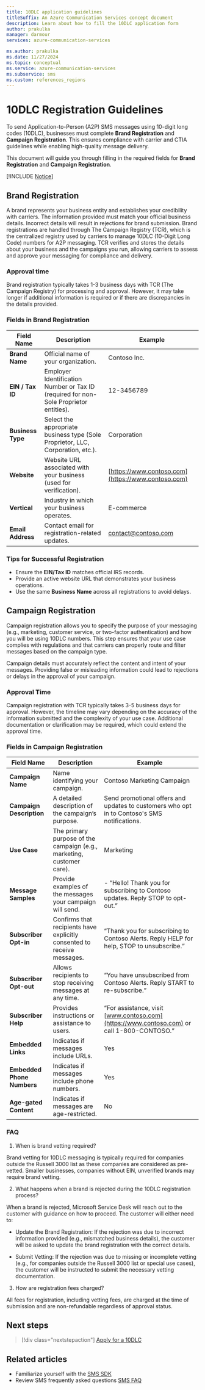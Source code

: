 ```yaml
---
title: 10DLC application guidelines
titleSuffix: An Azure Communication Services concept document
description: Learn about how to fill the 10DLC application form
author: prakulka
manager: darmour
services: azure-communication-services

ms.author: prakulka
ms.date: 11/27/2024
ms.topic: conceptual
ms.service: azure-communication-services
ms.subservice: sms
ms.custom: references_regions
---
```


# 10DLC Registration Guidelines

To send Application-to-Person (A2P) SMS messages using 10-digit long codes (10DLC), businesses must complete **Brand Registration** and **Campaign Registration**. This ensures compliance with carrier and CTIA guidelines while enabling high-quality message delivery.

This document will guide you through filling in the required fields for **Brand Registration** and **Campaign Registration**.

[!INCLUDE [Notice](../../includes/public-preview-include.md)]

## Brand Registration

A brand represents your business entity and establishes your credibility with carriers. The information provided must match your official business details. Incorrect details will result in rejections for brand submission. Brand registrations are handled through The Campaign Registry (TCR), which is the centralized registry used by carriers to manage 10DLC (10-Digit Long Code) numbers for A2P messaging. TCR verifies and stores the details about your business and the campaigns you run, allowing carriers to assess and approve your messaging for compliance and delivery.

### Approval time
Brand registration typically takes 1-3 business days with TCR (The Campaign Registry) for processing and approval. However, it may take longer if additional information is required or if there are discrepancies in the details provided.

### Fields in Brand Registration

| Field Name         | Description                                                                             | Example                  |
|--------------------|-----------------------------------------------------------------------------------------|--------------------------|
| **Brand Name**     | Official name of your organization.                                                    | Contoso Inc.            |
| **EIN / Tax ID**   | Employer Identification Number or Tax ID (required for non-Sole Proprietor entities).   | 12-3456789              |
| **Business Type**  | Select the appropriate business type (Sole Proprietor, LLC, Corporation, etc.).         | Corporation             |
| **Website**        | Website URL associated with your business (used for verification).                      | [https://www.contoso.com](https://www.contoso.com) |
| **Vertical**       | Industry in which your business operates.                                               | E-commerce              |
| **Email Address**  | Contact email for registration-related updates.                                         | contact@contoso.com     |

### Tips for Successful Registration
- Ensure the **EIN/Tax ID** matches official IRS records.
- Provide an active website URL that demonstrates your business operations.
- Use the same **Business Name** across all registrations to avoid delays.

## Campaign Registration

Campaign registration allows you to specify the purpose of your messaging (e.g., marketing, customer service, or two-factor authentication) and how you will be using 10DLC numbers. This step ensures that your use case complies with regulations and that carriers can properly route and filter messages based on the campaign type.

Campaign details must accurately reflect the content and intent of your messages. Providing false or misleading information could lead to rejections or delays in the approval of your campaign.

### Approval Time
Campaign registration with TCR typically takes 3-5 business days for approval. However, the timeline may vary depending on the accuracy of the information submitted and the complexity of your use case. Additional documentation or clarification may be required, which could extend the approval time.

### Fields in Campaign Registration


| Field Name               | Description                                                               | Example                                                  |
|--------------------------|---------------------------------------------------------------------------|----------------------------------------------------------|
| **Campaign Name**        | Name identifying your campaign.                                          | Contoso Marketing Campaign                              |
| **Campaign Description** | A detailed description of the campaign’s purpose.                        | Send promotional offers and updates to customers who opt in to Contoso's SMS notifications. |
| **Use Case**             | The primary purpose of the campaign (e.g., marketing, customer care).    | Marketing                                               |
| **Message Samples**      | Provide examples of the messages your campaign will send.                | - “Hello! Thank you for subscribing to Contoso updates. Reply STOP to opt-out.” |
| **Subscriber Opt-in**     | Confirms that recipients have explicitly consented to receive messages.  | “Thank you for subscribing to Contoso Alerts. Reply HELP for help, STOP to unsubscribe.” |
| **Subscriber Opt-out**    | Allows recipients to stop receiving messages at any time.                | “You have unsubscribed from Contoso Alerts. Reply START to re-subscribe.” |
| **Subscriber Help**       | Provides instructions or assistance to users.                            | “For assistance, visit [www.contoso.com](https://www.contoso.com) or call 1-800-CONTOSO.” |
| **Embedded Links**        | Indicates if messages include URLs.                                      | Yes                                                      |
| **Embedded Phone Numbers**| Indicates if messages include phone numbers.                             | Yes                                                      |
| **Age-gated Content**     | Indicates if messages are age-restricted.                                | No                                                       |

### FAQ
1. When is brand vetting required?

Brand vetting for 10DLC messaging is typically required for companies outside the Russell 3000 list as these companies are considered as pre-vetted. Smaller businesses, companies without EIN, unverified brands may require brand vetting.

2. What happens when a brand is rejected during the 10DLC registration process?

When a brand is rejected, Microsoft Service Desk will reach out to the customer with guidance on how to proceed. The customer will either need to:
  - Update the Brand Registration: If the rejection was due to incorrect information provided (e.g., mismatched business details), the customer will be asked to update the brand registration with the correct details.

  - Submit Vetting: If the rejection was due to missing or incomplete vetting (e.g., for companies outside the Russell 3000 list or special use cases), the customer will be instructed to submit the necessary vetting documentation.
3. How are registration fees charged?

All fees for registration, including vetting fees, are charged at the time of submission and are non-refundable regardless of approval status.


## Next steps

> [!div class="nextstepaction"]
> [Apply for a 10DLC](../../quickstarts/sms/apply-for-ten-digit-long-code.md)

## Related articles

- Familiarize yourself with the [SMS SDK](../sms/sdk-features.md)
- Review SMS frequently asked questions [SMS FAQ](../sms/sms-faq.md)
